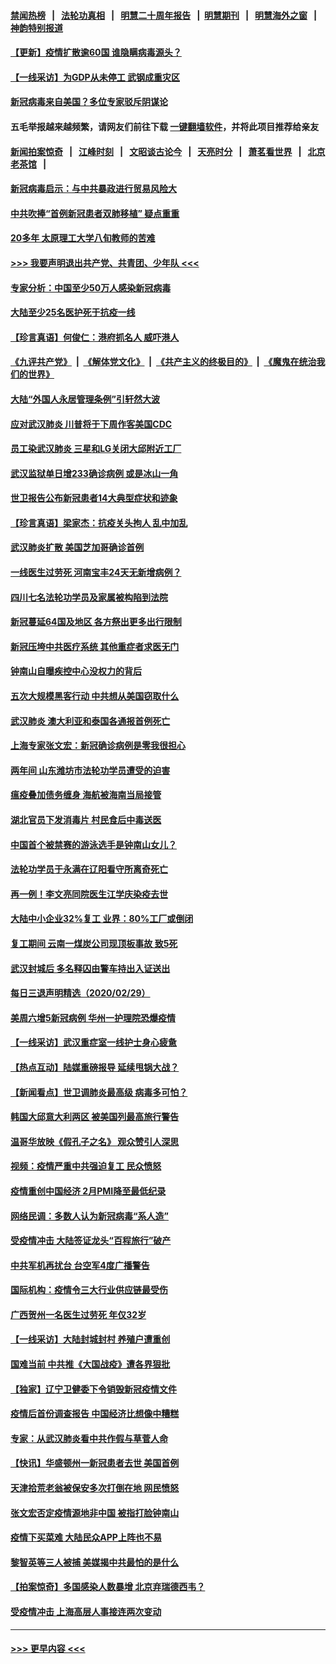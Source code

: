#### [禁闻热榜](热点新闻.md?=0)  &nbsp;&nbsp;|&nbsp;&nbsp; [法轮功真相](https://github.com/gfw-breaker/truth/blob/master/README.md?=0) &nbsp;&nbsp;|&nbsp;&nbsp; [明慧二十周年报告](https://github.com/gfw-breaker/mh-reports/blob/master/README.md?=0) &nbsp;&nbsp;|&nbsp;&nbsp;[明慧期刊](https://github.com/gfw-breaker/mh-qikan) &nbsp;&nbsp;|&nbsp;&nbsp; [明慧海外之窗](https://github.com/gfw-breaker/mh-news/blob/master/README.md?=0) &nbsp;&nbsp;|&nbsp;&nbsp; [神韵特别报道](https://github.com/gfw-breaker/mh-news/blob/master/shenyun.md?=0)
#### [【更新】疫情扩散逾60国 谁隐瞒病毒源头？](../pages/nsc413/n11890652.md?t=03020931) 
#### [【一线采访】为GDP从未停工 武钢成重灾区](../pages/nsc413/n11907787.md?t=03020931) 
#### [新冠病毒来自美国？多位专家驳斥阴谋论](../pages/nsc413/n11907805.md?t=03020931) 
#### 五毛举报越来越频繁，请网友们前往下载 [一键翻墙软件](https://github.com/gfw-breaker/ssr-accounts)，并将此项目推荐给亲友
#### [新闻拍案惊奇](https://github.com/gfw-breaker/banned-news/blob/master/pages/link4.md) &nbsp;&nbsp;|&nbsp;&nbsp; [江峰时刻](https://github.com/gfw-breaker/banned-news/blob/master/pages/link4.md) &nbsp;&nbsp;|&nbsp;&nbsp; [文昭谈古论今](https://github.com/gfw-breaker/banned-news/blob/master/pages/link4.md) &nbsp;&nbsp;|&nbsp;&nbsp; [天亮时分](https://github.com/gfw-breaker/banned-news/blob/master/pages/link4.md) &nbsp;&nbsp;|&nbsp;&nbsp; [萧茗看世界](https://github.com/gfw-breaker/banned-news/blob/master/pages/link4.md) &nbsp;&nbsp;|&nbsp;&nbsp; [北京老茶馆](https://github.com/gfw-breaker/banned-news/blob/master/pages/link4.md) &nbsp;&nbsp;|&nbsp;&nbsp; 
#### [新冠病毒启示：与中共暴政进行贸易风险大](../pages/nsc413/n11907718.md?t=03020931) 
#### [中共吹捧“首例新冠患者双肺移植” 疑点重重](../pages/nsc413/n11907615.md?t=03020931) 
#### [20多年 太原理工大学八旬教师的苦难](../pages/nsc413/n11907003.md?t=03020931) 
#### [>>> 我要声明退出共产党、共青团、少年队 <<<](https://github.com/begood0513/goodnews/blob/master/quit/letter.md) 
#### [专家分析：中国至少50万人感染新冠病毒](../pages/nsc413/n11907619.md?t=03020931) 
#### [大陆至少25名医护死于抗疫一线](../pages/nsc413/n11907479.md?t=03020931) 
#### [【珍言真语】何俊仁：港府抓名人 威吓港人](../pages/nsc413/n11907561.md?t=03020931) 
#### [《九评共产党》](https://github.com/begood0513/9ping.md/blob/master/README.md) &nbsp;|&nbsp; [《解体党文化》](../../../../jtdwh.md/blob/master/README.md)  &nbsp;|&nbsp; [《共产主义的终极目的》](../../../../gczydzjmd.md/blob/master/README.md) &nbsp;|&nbsp; [《魔鬼在统治我们的世界》](../../../../mgztzwmdsj.md/blob/master/README.md) 
#### [大陆“外国人永居管理条例”引轩然大波](../pages/nsc413/n11907540.md?t=03020931) 
#### [应对武汉肺炎 川普将于下周作客美国CDC](../pages/nsc413/n11907493.md?t=03020931) 
#### [员工染武汉肺炎 三星和LG关闭大邱附近工厂](../pages/nsc413/n11907471.md?t=03020931) 
#### [武汉监狱单日增233确诊病例 或是冰山一角](../pages/nsc413/n11907360.md?t=03020931) 
#### [世卫报告公布新冠患者14大典型症状和迹象](../pages/nsc413/n11907472.md?t=03020931) 
#### [【珍言真语】梁家杰：抗疫关头拘人 乱中加乱](../pages/nsc413/n11907444.md?t=03020931) 
#### [武汉肺炎扩散 美国芝加哥确诊首例](../pages/nsc413/n11907347.md?t=03020931) 
#### [一线医生过劳死 河南宝丰24天无新增病例？](../pages/nsc413/n11907430.md?t=03020931) 
#### [四川七名法轮功学员及家属被构陷到法院](../pages/nsc413/n11907214.md?t=03020931) 
#### [新冠蔓延64国及地区 各方祭出更多出行限制](../pages/nsc413/n11907227.md?t=03020931) 
#### [新冠压垮中共医疗系统 其他重症者求医无门](../pages/nsc413/n11905283.md?t=03020931) 
#### [钟南山自曝疾控中心没权力的背后](../pages/nsc413/n11903401.md?t=03020931) 
#### [五次大规模黑客行动 中共想从美国窃取什么](../pages/nsc413/n11899124.md?t=03020931) 
#### [武汉肺炎 澳大利亚和泰国各通报首例死亡](../pages/nsc413/n11906995.md?t=03020931) 
#### [上海专家张文宏：新冠确诊病例是零我很担心](../pages/nsc413/n11906935.md?t=03020931) 
#### [两年间 山东潍坊市法轮功学员遭受的迫害](../pages/nsc413/n11902878.md?t=03020931) 
#### [瘟疫叠加债务缠身 海航被海南当局接管](../pages/nsc413/n11906466.md?t=03020931) 
#### [湖北官员下发消毒片 村民食后中毒送医](../pages/nsc413/n11906520.md?t=03020931) 
#### [中国首个被禁赛的游泳选手是钟南山女儿？](../pages/nsc413/n11906532.md?t=03020931) 
#### [法轮功学员于永满在辽阳看守所离奇死亡](../pages/nsc413/n11906047.md?t=03020931) 
#### [再一例！李文亮同院医生江学庆染疫去世](../pages/nsc413/n11906396.md?t=03020931) 
#### [大陆中小企业32%复工 业界：80%工厂或倒闭](../pages/nsc413/n11906257.md?t=03020931) 
#### [复工期间 云南一煤炭公司现顶板事故 致5死](../pages/nsc413/n11903190.md?t=03020931) 
#### [武汉封城后 多名释囚由警车持出入证送出](../pages/nsc413/n11906273.md?t=03020931) 
#### [每日三退声明精选（2020/02/29）](../pages/nsc413/n11906228.md?t=03020931) 
#### [美周六增5新冠病例 华州一护理院恐爆疫情](../pages/nsc413/n11905823.md?t=03020931) 
#### [【一线采访】武汉重症室一线护士身心疲惫](../pages/nsc413/n11906089.md?t=03020931) 
#### [【热点互动】陆媒重磅报导 延续甩锅大战？](../pages/nsc413/n11905973.md?t=03020931) 
#### [【新闻看点】世卫调肺炎最高级 病毒多可怕？](../pages/nsc413/n11905498.md?t=03020931) 
#### [韩国大邱意大利两区 被美国列最高旅行警告](../pages/nsc413/n11905944.md?t=03020931) 
#### [温哥华放映《假孔子之名》 观众赞引人深思](../pages/nsc413/n11903970.md?t=03020931) 
#### [视频：疫情严重中共强迫复工 民众愤怒](../pages/nsc413/n11905794.md?t=03020931) 
#### [疫情重创中国经济 2月PMI降至最低纪录](../pages/nsc413/n11905093.md?t=03020931) 
#### [网络民调：多数人认为新冠病毒“系人造”](../pages/nsc413/n11905778.md?t=03020931) 
#### [受疫情冲击 大陆签证龙头“百程旅行”破产](../pages/nsc413/n11905777.md?t=03020931) 
#### [中共军机再扰台 台空军4度广播警告](../pages/nsc413/n11905748.md?t=03020931) 
#### [国际机构：疫情令三大行业供应链最受伤](../pages/nsc413/n11905694.md?t=03020931) 
#### [广西贺州一名医生过劳死 年仅32岁](../pages/nsc413/n11905670.md?t=03020931) 
#### [【一线采访】大陆封城封村 养殖户遭重创](../pages/nsc413/n11905654.md?t=03020931) 
#### [国难当前 中共推《大国战疫》遭各界狠批](../pages/nsc413/n11905559.md?t=03020931) 
#### [【独家】辽宁卫健委下令销毁新冠疫情文件](../pages/nsc413/n11901418.md?t=03020931) 
#### [疫情后首份调查报告 中国经济比想像中糟糕](../pages/nsc413/n11905617.md?t=03020931) 
#### [专家：从武汉肺炎看中共作假与草菅人命](../pages/nsc413/n11905139.md?t=03020931) 
#### [【快讯】华盛顿州一新冠患者去世 美国首例](../pages/nsc413/n11905571.md?t=03020931) 
#### [天津拾荒老翁被保安多次打倒在地 网民愤怒](../pages/nsc413/n11905434.md?t=03020931) 
#### [张文宏否定疫情源地非中国 被指打脸钟南山](../pages/nsc413/n11905247.md?t=03020931) 
#### [疫情下买菜难 大陆民众APP上阵也不易](../pages/nsc413/n11905435.md?t=03020931) 
#### [黎智英等三人被捕 美媒揭中共最怕的是什么](../pages/nsc413/n11905316.md?t=03020931) 
#### [【拍案惊奇】多国感染人数暴增 北京弃瑞德西韦？](../pages/nsc413/n11904182.md?t=03020931) 
#### [受疫情冲击 上海高层人事接连两次变动](../pages/nsc413/n11905223.md?t=03020931) 

----
#### [ >>> 更早内容 <<< ](../indexes/nsc413-earlier.md)
